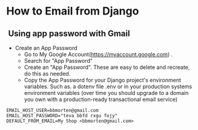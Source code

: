 # How to Email from Django

##  Using app password with Gmail

- Create an App Password
    - Go to My Google Account(<https://myaccount.google.com>) .
    - Search for "App Password"
    - Create an "App Password". These are easy to delete and recreate, do this as needed.
    - Copy the App Password for your Django project's environment variables. Such as. a dotenv file .env or in your production systems environment variables (over time you should upgrade to a domain you own with a production-ready transactional email service)

```console title='.env'
EMAIL_HOST_USER=bbmorten@gmail.com
EMAIL_HOST_PASSWORD="teva bbfd rxgu fojy"
DEFAULT_FROM_EMAIL=My Shop <bbmorten@gmail.com>

```
